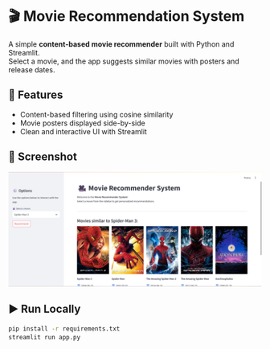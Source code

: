 # 🎬 Movie Recommendation System

A simple **content-based movie recommender** built with Python and Streamlit.  
Select a movie, and the app suggests similar movies with posters and release dates.

## 🚀 Features
- Content-based filtering using cosine similarity  
- Movie posters displayed side-by-side  
- Clean and interactive UI with Streamlit  

## 📸 Screenshot
![Screenshot](screenshot.png)

## ▶️ Run Locally
```bash
pip install -r requirements.txt
streamlit run app.py
